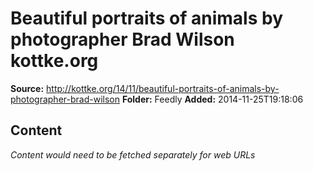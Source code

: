 # Beautiful portraits of animals by photographer Brad Wilson kottke.org

**Source:** http://kottke.org/14/11/beautiful-portraits-of-animals-by-photographer-brad-wilson
**Folder:** Feedly
**Added:** 2014-11-25T19:18:06




## Content
*Content would need to be fetched separately for web URLs*
